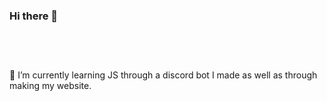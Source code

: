 ### Hi there 👋 <br /> <br /> <br /> <br />

🌱 I’m currently learning JS through a discord bot I made as well as through making my website. <br /> <br />

<!--
**alvaradoavocado/alvaradoavocado** is a ✨ _special_ ✨ repository because its `README.md` (this file) appears on your GitHub profile.

Here are some ideas to get you started:

- 🔭 I’m currently working on ...
- 🌱 I’m currently learning ...
- 👯 I’m looking to collaborate on ...
- 🤔 I’m looking for help with ...
- 💬 Ask me about ...
- 📫 How to reach me: ...
- 😄 Pronouns: ...
- ⚡ Fun fact: ...
-->
